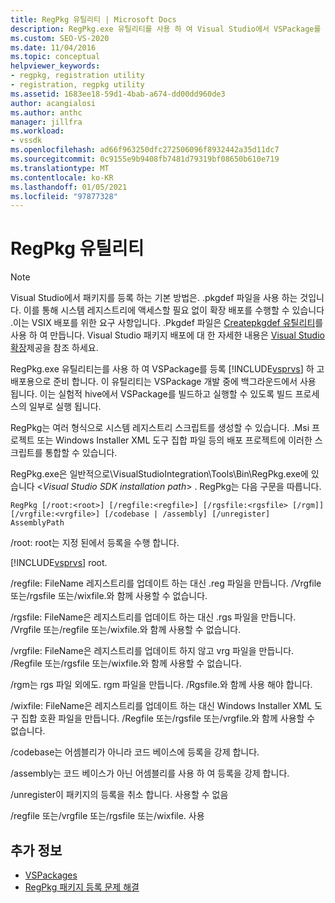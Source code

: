 ```yaml
---
title: RegPkg 유틸리티 | Microsoft Docs
description: RegPkg.exe 유틸리티를 사용 하 여 Visual Studio에서 VSPackage를 등록 하 고 배포를 위해 준비 하는 방법을 알아봅니다.
ms.custom: SEO-VS-2020
ms.date: 11/04/2016
ms.topic: conceptual
helpviewer_keywords:
- regpkg, registration utility
- registration, regpkg utility
ms.assetid: 1683ee18-59d1-4bab-a674-dd00dd960de3
author: acangialosi
ms.author: anthc
manager: jillfra
ms.workload:
- vssdk
ms.openlocfilehash: ad66f963250dfc272506096f8932442a35d11dc7
ms.sourcegitcommit: 0c9155e9b9408fb7481d79319bf08650b610e719
ms.translationtype: MT
ms.contentlocale: ko-KR
ms.lasthandoff: 01/05/2021
ms.locfileid: "97877328"
---
```

# <a name="regpkg-utility"></a>RegPkg 유틸리티
> [!NOTE]
> Visual Studio에서 패키지를 등록 하는 기본 방법은. .pkgdef 파일을 사용 하는 것입니다. 이를 통해 시스템 레지스트리에 액세스할 필요 없이 확장 배포를 수행할 수 있습니다 .이는 VSIX 배포를 위한 요구 사항입니다. .Pkgdef 파일은 [Createpkgdef 유틸리티](../../extensibility/internals/createpkgdef-utility.md)를 사용 하 여 만듭니다. Visual Studio 패키지 배포에 대 한 자세한 내용은 [Visual Studio 확장](../../extensibility/shipping-visual-studio-extensions.md)제공을 참조 하세요.

 RegPkg.exe 유틸리티는를 사용 하 여 VSPackage를 등록 [!INCLUDE[vsprvs](../../code-quality/includes/vsprvs_md.md)] 하 고 배포용으로 준비 합니다. 이 유틸리티는 VSPackage 개발 중에 백그라운드에서 사용 됩니다. 이는 실험적 hive에서 VSPackage를 빌드하고 실행할 수 있도록 빌드 프로세스의 일부로 실행 됩니다.

 RegPkg는 여러 형식으로 시스템 레지스트리 스크립트를 생성할 수 있습니다. .Msi 프로젝트 또는 Windows Installer XML 도구 집합 파일 등의 배포 프로젝트에 이러한 스크립트를 통합할 수 있습니다.

 RegPkg.exe은 일반적으로\VisualStudioIntegration\Tools\Bin\RegPkg.exe에 있습니다 \<*Visual Studio SDK installation path*> . RegPkg는 다음 구문을 따릅니다.

```
RegPkg [/root:<root>] [/regfile:<regfile>] [/rgsfile:<rgsfile> [/rgm]] [/vrgfile:<vrgfile>] [/codebase | /assembly] [/unregister] AssemblyPath
```

 /root: root는 지정 된에서 등록을 수행 합니다.

 [!INCLUDE[vsprvs](../../code-quality/includes/vsprvs_md.md)] root.

 /regfile: FileName 레지스트리를 업데이트 하는 대신 .reg 파일을 만듭니다.  /Vrgfile 또는/rgsfile 또는/wixfile.와 함께 사용할 수 없습니다.

 /rgsfile: FileName은 레지스트리를 업데이트 하는 대신 .rgs 파일을 만듭니다.  /Vrgfile 또는/regfile 또는/wixfile.와 함께 사용할 수 없습니다.

 /vrgfile: FileName은 레지스트리를 업데이트 하지 않고 vrg 파일을 만듭니다.  /Regfile 또는/rgsfile 또는/wixfile.와 함께 사용할 수 없습니다.

 /rgm는 rgs 파일 외에도. rgm 파일을 만듭니다.  /Rgsfile.와 함께 사용 해야 합니다.

 /wixfile: FileName은 레지스트리를 업데이트 하는 대신 Windows Installer XML 도구 집합 호환 파일을 만듭니다.  /Regfile 또는/rgsfile 또는/vrgfile.와 함께 사용할 수 없습니다.

 /codebase는 어셈블리가 아니라 코드 베이스에 등록을 강제 합니다.

 /assembly는 코드 베이스가 아닌 어셈블리를 사용 하 여 등록을 강제 합니다.

 /unregister이 패키지의 등록을 취소 합니다.  사용할 수 없음

 /regfile 또는/vrgfile 또는/rgsfile 또는/wixfile. 사용

## <a name="see-also"></a>추가 정보
- [VSPackages](../../extensibility/internals/vspackages.md)
- [RegPkg 패키지 등록 문제 해결](../../extensibility/internals/troubleshooting-regpkg-package-registration.md)
